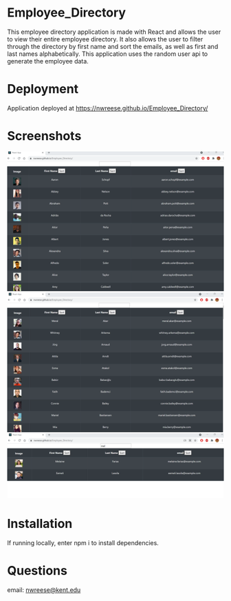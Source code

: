 # Employee_Directory
This employee directory application is made with React and allows the user to view their entire employee directory. It also allows the user to filter through the directory by first name and sort the emails, as well as first and last names alphabetically. This application uses the random user api to generate the employee data. 

# Deployment 
Application deployed at https://nwreese.github.io/Employee_Directory/

# Screenshots
<img src = "employeedirectory/employee_directory4.png">
<br>
<img src = "employeedirectory/employee_directory7.png">
<br>
<img src = "employeedirectory/employee_directory5.png">

# Installation
If running locally, enter npm i to install dependencies. 

# Questions
email: nwreese@kent.edu
